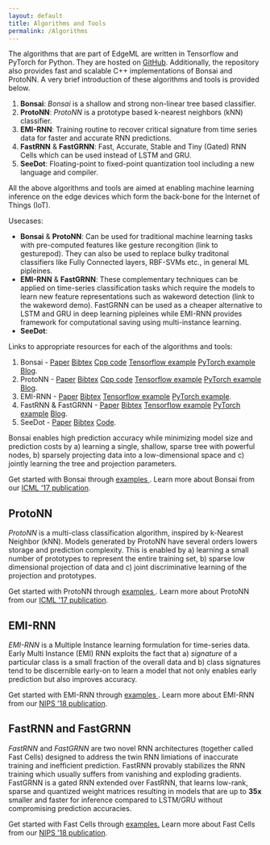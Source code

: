```yaml
---
layout: default
title: Algorithms and Tools
permalink: /Algorithms
---
```


The algorithms that are part of EdgeML are written in Tensorflow and PyTorch for Python.
They are hosted on [GitHub](https://github.com/Microsoft/EdgeML/).
Additionally, the repository also provides fast and scalable C++
implementations of Bonsai and ProtoNN. A very brief introduction of these
algorithms and tools is provided below.


1. **Bonsai**: *Bonsai* is a shallow and strong non-linear tree based classifier.
2. **ProtoNN**: *ProtoNN* is a prototype based k-nearest neighbors (kNN) classifier.
3. **EMI-RNN**: Training routine to recover critical signature from time series data for faster and accurate RNN predictions.
4. **FastRNN** & **FastGRNN**: Fast, Accurate, Stable and Tiny (Gated) RNN Cells which can be used instead of LSTM and GRU.
5. **SeeDot**: Floating-point to fixed-point quantization tool including a new language and compiler.

All the above algorithms and tools are aimed at enabling machine learning inference on the edge devices which form the back-bone for the Internet of Things (IoT).

Usecases:
- **Bonsai** & **ProtoNN**: Can be used for traditional machine learning tasks with pre-computed features like gesture recongition (link to gesturepod). They can also be used to replace bulky traditonal classifiers like Fully Connected layers, RBF-SVMs etc., in general ML pipleines.
- **EMI-RNN** & **FastGRNN**: These complementary techniques can be applied on time-series classification tasks which require the models to learn new feature representations such as wakeword detection (link to the wakeword demo). FastGRNN can be used as a cheaper alternative to LSTM and GRU in deep learning pipleines while EMI-RNN provides framework for computational saving using multi-instance learning.
- **SeeDot**: 

Links to appropriate resources for each of the algorithms and tools:
1. Bonsai - [Paper](http://manikvarma.org/pubs/kumar17.pdf) [Bibtex](http://manikvarma.org/pubs/selfbib.html#Kumar17) [Cpp code](https://github.com/microsoft/EdgeML/tree/master/cpp) [Tensorflow example](https://github.com/microsoft/EdgeML/tree/master/tf/examples/Bonsai) [PyTorch example](https://github.com/microsoft/EdgeML/tree/master/pytorch/examples/Bonsai) [Blog](https://blogs.microsoft.com/ai/ais-big-leap-tiny-devices-opens-world-possibilities/).
2. ProtoNN - [Paper](http://manikvarma.org/pubs/gupta17.pdf) [Bibtex](http://manikvarma.org/pubs/selfbib.html#Gupta17) [Cpp code](https://github.com/microsoft/EdgeML/tree/master/cpp) [Tensorflow example](https://github.com/microsoft/EdgeML/tree/master/tf/examples/ProtoNN) [PyTorch example](https://github.com/microsoft/EdgeML/tree/master/pytorch/examples/ProtoNN) [Blog](https://blogs.microsoft.com/ai/ais-big-leap-tiny-devices-opens-world-possibilities/).
3. EMI-RNN - [Paper](http://www.prateekjain.org/publications/all_papers/DennisPSJ18.pdf) [Bibtex](https://dkdennis.xyz/static/emi-rnn-nips18-bibtex.html) [Tensorflow example](https://github.com/microsoft/EdgeML/tree/master/tf/examples/EMI-RNN) [PyTorch example](https://github.com/microsoft/EdgeML/tree/master/pytorch/examples/EMI-RNN).
4. FastRNN & FastGRNN - [Paper](http://manikvarma.org/pubs/kusupati18.pdf) [Bibtex](http://manikvarma.org/pubs/selfbib.html#Kusupati18) [Tensorflow example](https://github.com/microsoft/EdgeML/tree/master/tf/examples/FastCells) [PyTorch example](https://github.com/microsoft/EdgeML/tree/master/pytorch/examples/FastCells) [Blog](https://www.microsoft.com/en-us/research/blog/fast-accurate-stable-and-tiny-breathing-life-into-iot-devices-with-an-innovative-algorithmic-approach/).
5. SeeDot - [Paper](http://www.sridhargopinath.in/wp-content/uploads/2019/06/pldi19-SeeDot.pdf) [Bibtex](https://dblp.org/rec/bibtex/conf/pldi/GopinathGSS19) [Code](https://github.com/microsoft/EdgeML/tree/master/Tools/SeeDot).

 
Bonsai enables
high prediction accuracy while minimizing model size and prediction costs by a)
learning a single, shallow, sparse tree with powerful nodes, b) sparsely
projecting data into a low-dimensional space and c) jointly learning the tree
and projection parameters.

Get started with Bonsai through
<a style="color:var(--ms-green);"
href="https://github.com/Microsoft/EdgeML/tree/master/tf/examples/Bonsai">examples
</a>. Learn more about Bonsai from our
<a
href="http://manikvarma.org/pubs/kumar17.pdf"
style="color:var(--ms-green);">ICML '17 publication</a>.


## ProtoNN

*ProtoNN* is a multi-class classification algorithm, inspired by k-Nearest
Neighbor (kNN). Models generated by ProtoNN have several orders lowers storage
and prediction complexity. This is enabled by a) learning a small number of
prototypes to represent the entire training set, b) sparse low dimensional
projection of data and c) joint discriminative learning of the projection and
prototypes.

Get started with ProtoNN through
<a style="color:var(--ms-green);"
href="https://github.com/Microsoft/EdgeML/tree/master/tf/examples/ProtoNN">examples
</a>. Learn more about ProtoNN from our
<a
href="https://github.com/Microsoft/EdgeML/blob/master/docs/publications/ProtoNN.pdf"
style="color:var(--ms-green);">ICML '17 publication</a>.


## EMI-RNN

*EMI-RNN* is a Multiple Instance learning formulation for time-series data.
Early Multi Instance (EMI) RNN exploits the fact that a) *signature* of a
particular class is a small fraction of the overall data and b) class
signatures tend to be discernible early-on
to learn a model that not only enables early prediction but also improves
accuracy.

Get started with EMI-RNN through
<a style="color:var(--ms-green);"
href="https://github.com/Microsoft/EdgeML/tree/master/tf/examples/EMI-RNN">examples
</a>. Learn more about EMI-RNN from our
<a
href="https://github.com/Microsoft/EdgeML/blob/master/docs/publications/emi-rnn-nips18.pdf"
style="color:var(--ms-green);">NIPS '18 publication</a>.



## FastRNN and FastGRNN

*FastRNN* and *FastGRNN* are two novel RNN architectures (together called Fast
Cells) designed to address the twin RNN limiations of inaccurate training and 
inefficient prediction. FastRNN provably stabilizes the RNN training which 
usually suffers from vanishing and exploding gradients. FastGRNN is a gated RNN 
extended over FastRNN, that learns low-rank, sparse and quantized weight matrices 
resulting in models that are up to **35x** smaller and faster for inference compared 
to LSTM/GRU without compromising prediction accuracies.

Get started with Fast Cells through
<a style="color:var(--ms-green);"
href="https://github.com/Microsoft/EdgeML/tree/master/tf/examples/FastCells">examples.</a>
Learn more about Fast Cells from our
<a
href="http://manikvarma.org/pubs/kusupati18.pdf"
style="color:var(--ms-green);">NIPS '18 publication</a>.
